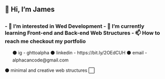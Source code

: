 <h2> 👋 Hi, I’m James <h2> 
<h3>
- 👀 I’m interested in Wed Development
- 🌱 I’m currently learning Front-end and Back-end Web Structures
- 📫 How to reach me checkout my portfolio 
 </h3>
 <ul>
⚫ ig - ghttoalpha 
⚫ linkedin - https://bit.ly/2OEdCUH 
⚫ email - alphacancode@gmail.com
</ul>

⚫ minimal and creative web structures ⬜

<!---
alphajames/alphajames is a ✨ special ✨ repository because its `README.md` (this file) appears on your GitHub profile.
You can click the Preview link to take a look at your changes.
--->
